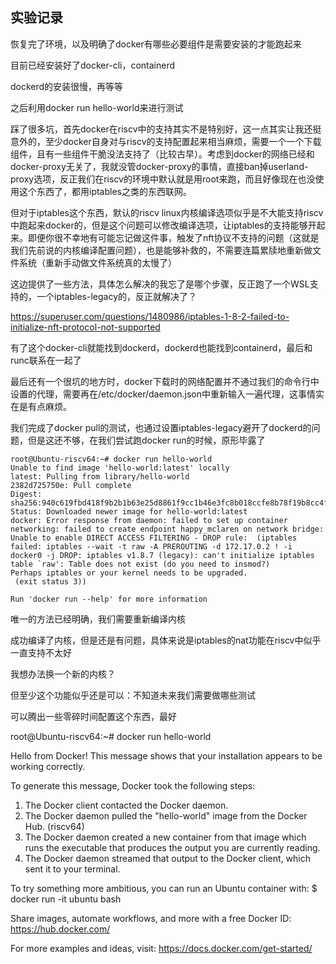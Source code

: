 ## 实验记录
恢复完了环境，以及明确了docker有哪些必要组件是需要安装的才能跑起来

目前已经安装好了docker-cli，containerd

dockerd的安装很慢，再等等

之后利用docker run hello-world来进行测试

踩了很多坑，首先docker在riscv中的支持其实不是特别好，这一点其实让我还挺意外的，至少docker自身对与riscv的支持配置起来相当麻烦，需要一个一个下载组件，且有一些组件干脆没法支持了（比较古早）。考虑到docker的网络已经和docker-proxy无关了，我就没管docker-proxy的事情，直接ban掉userland-proxy选项，反正我们在riscv的环境中默认就是用root来跑，而且好像现在也没使用这个东西了，都用iptables之类的东西联网。

但对于iptables这个东西，默认的riscv linux内核编译选项似乎是不大能支持riscv中跑起来docker的，但是这个问题可以修改编译选项，让iptables的支持能够开起来。即便你很不幸地有可能忘记做这件事，触发了nft协议不支持的问题（这就是我们先前说的内核编译配置问题），也是能够补救的，不需要连篇累牍地重新做文件系统（重新手动做文件系统真的太慢了）

这边提供了一些方法，具体怎么解决的我忘了是哪个步骤，反正跑了一个WSL支持的，一个iptables-legacy的，反正就解决了？

https://superuser.com/questions/1480986/iptables-1-8-2-failed-to-initialize-nft-protocol-not-supported

有了这个docker-cli就能找到dockerd，dockerd也能找到containerd，最后和runc联系在一起了

最后还有一个很坑的地方时，docker下载时的网络配置并不通过我们的命令行中设置的代理，需要再在/etc/docker/daemon.json中重新输入一遍代理，这事情实在是有点麻烦。

我们完成了docker pull的测试，也通过设置iptables-legacy避开了dockerd的问题，但是这还不够，在我们尝试跑docker run的时候，原形毕露了
```
root@Ubuntu-riscv64:~# docker run hello-world
Unable to find image 'hello-world:latest' locally
latest: Pulling from library/hello-world
2382d725750e: Pull complete 
Digest: sha256:940c619fbd418f9b2b1b63e25d8861f9cc1b46e3fc8b018ccfe8b78f19b8cc4f
Status: Downloaded newer image for hello-world:latest
docker: Error response from daemon: failed to set up container networking: failed to create endpoint happy_mclaren on network bridge: Unable to enable DIRECT ACCESS FILTERING - DROP rule:  (iptables failed: iptables --wait -t raw -A PREROUTING -d 172.17.0.2 ! -i docker0 -j DROP: iptables v1.8.7 (legacy): can't initialize iptables table `raw': Table does not exist (do you need to insmod?)
Perhaps iptables or your kernel needs to be upgraded.
 (exit status 3))

Run 'docker run --help' for more information
```

唯一的方法已经明确，我们需要重新编译内核

成功编译了内核，但是还是有问题，具体来说是iptables的nat功能在riscv中似乎一直支持不太好

我想办法换一个新的内核？

但至少这个功能似乎还是可以：不知道未来我们需要做哪些测试

可以腾出一些零碎时间配置这个东西，最好

root@Ubuntu-riscv64:~# docker run hello-world

Hello from Docker!
This message shows that your installation appears to be working correctly.

To generate this message, Docker took the following steps:
 1. The Docker client contacted the Docker daemon.
 2. The Docker daemon pulled the "hello-world" image from the Docker Hub.
    (riscv64)
 3. The Docker daemon created a new container from that image which runs the
    executable that produces the output you are currently reading.
 4. The Docker daemon streamed that output to the Docker client, which sent it
    to your terminal.

To try something more ambitious, you can run an Ubuntu container with:
 $ docker run -it ubuntu bash

Share images, automate workflows, and more with a free Docker ID:
 https://hub.docker.com/

For more examples and ideas, visit:
 https://docs.docker.com/get-started/

